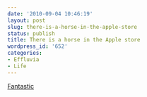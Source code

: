 ```yaml
---
date: '2010-09-04 10:46:19'
layout: post
slug: there-is-a-horse-in-the-apple-store
status: publish
title: There is a horse in the Apple store
wordpress_id: '652'
categories:
- Effluvia
- Life
---
```


[Fantastic](http://blog.frankchimero.com/post/1059696119/there-is-a-horse-in-the-apple-store)
